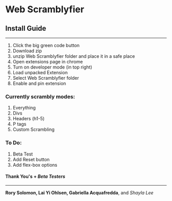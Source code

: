 
# Web Scramblyfier

## Install Guide
------------------
1. Click the big green code button
2. Download zip
3. unzip Web Scramblyfier folder and place it in a safe place
4. Open extensions page in chrome
5. Turn on developer mode (in top right)
6. Load unpacked Extension
7. Select Web Scramblyfier folder
8. Enable and pin extension

### Currently scrambly modes:

1. Everything
2. Divs
3. Headers (h1-5)
4. P tags
5. Custom Scrambling

### To Do:
1. Beta Test
2. Add Reset button
3. Add flex-box options

#### **Thank You's** + *Beta Testers*
-----------------
**Rory Solomon, Lai Yi Ohlsen, Gabriella Acquafredda**, and *Shayla Lee*

